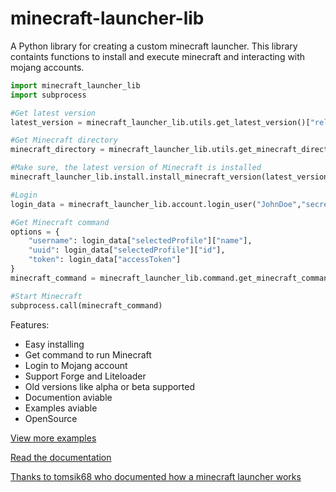 # minecraft-launcher-lib

A Python library for creating a custom minecraft launcher. This library containts functions to install and execute minecraft and interacting with mojang accounts.

```python
import minecraft_launcher_lib
import subprocess

#Get latest version
latest_version = minecraft_launcher_lib.utils.get_latest_version()["release"]

#Get Minecraft directory
minecraft_directory = minecraft_launcher_lib.utils.get_minecraft_directory()

#Make sure, the latest version of Minecraft is installed
minecraft_launcher_lib.install.install_minecraft_version(latest_version,minecraft_directory)

#Login
login_data = minecraft_launcher_lib.account.login_user("JohnDoe","secret")

#Get Minecraft command
options = {
    "username": login_data["selectedProfile"]["name"],
    "uuid": login_data["selectedProfile"]["id"],
    "token": login_data["accessToken"]
}
minecraft_command = minecraft_launcher_lib.command.get_minecraft_command(latest_version,minecraft_directory,options)

#Start Minecraft
subprocess.call(minecraft_command)
```

Features:
- Easy installing
- Get command to run Minecraft
- Login to Mojang account
- Support Forge and Liteloader
- Old versions like alpha or beta supported
- Documention aviable
- Examples aviable
- OpenSource

[View more examples](https://gitlab.com/JakobDev/minecraft-launcher-lib/-/tree/master/examples)

[Read the documentation](https://minecraft-launcher-lib.readthedocs.io/en/latest/index.html)

[Thanks to tomsik68 who documented how a minecraft launcher works](https://github.com/tomsik68/mclauncher-api/wiki)

